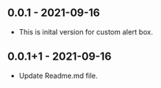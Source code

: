 ## 0.0.1 - 2021-09-16

* This is inital version for custom alert box.

## 0.0.1+1 - 2021-09-16

* Update Readme.md file.
